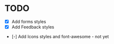 # TODO

- [x] Add forms styles
- [x] Add Feedback styles
- [-] Add Icons styles and font-awesome - not yet
